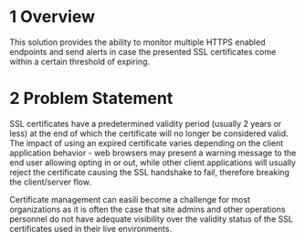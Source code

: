# 1	Overview
This solution provides the ability to monitor multiple HTTPS enabled endpoints and send alerts in case the presented SSL certificates come within a certain threshold of expiring.

# 2	Problem Statement
SSL certificates have a predetermined validity period (usually 2 years or less) at the end of which the certificate will no longer be considered valid. The impact of using an expired certificate varies depending on the client application behavior - web browsers may present a warning message to the end user allowing opting in or out, while other client applications will usually reject the certificate causing the SSL handshake to fail, therefore breaking the client/server flow.

Certificate management can easili become a challenge for most organizations as it is often the case that site admins and other operations personnel do not have adequate visibility over the validity status of the SSL certificates used in their live environments.     
